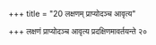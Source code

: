 +++
title = "20 लक्षणम् प्राप्योदञ्च आवृत्य"

+++
लक्षणं प्राप्योदञ्च आवृत्य प्रदक्षिणमावर्तयन्ते २०